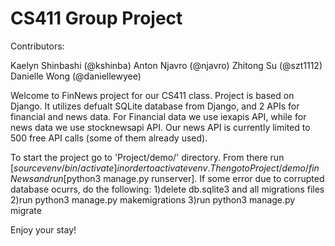 # CS411 Group Project

Contributors:

Kaelyn Shinbashi  (@kshinba)
Anton Njavro  (@njavro)
Zhitong Su  (@szt1112)
Danielle Wong (@daniellewyee)

Welcome to FinNews project for our CS411 class.
Project is based on Django.
It utilizes defualt SQLite database from Django, and 2 APIs for financial and news data.
For Financial data we use iexapis API, while for news data we use stocknewsapi API.
Our news API is currently limited to 500 free API calls (some of them already used). 

To start the project go to 'Project/demo/' directory.
From there run [$source venv/bin/activate] in order to activate venv.
Then go to Project/demo/finNews and run [$python3 manage.py runserver]. If some error due to corrupted database ocurrs, do the following:
1)delete db.sqlite3 and all migrations files
2)run python3 manage.py makemigrations
3)run python3 manage.py migrate


Enjoy your stay!
